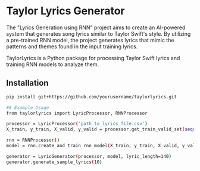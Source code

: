 # Taylor Lyrics Generator

The "Lyrics Generation using RNN" project aims to create an AI-powered system that generates song lyrics similar to Taylor Swift's style. By utilizing a pre-trained RNN model, the project generates lyrics that mimic the patterns and themes found in the input training lyrics.

TaylorLyrics is a Python package for processing Taylor Swift lyrics and training RNN models to analyze them.

## Installation

```bash
pip install git+https://github.com/yourusername/taylorlyrics.git

## Example Usage
from taylorlyrics import LyricProcessor, RNNProcessor

processor = LyricProcessor('path_to_lyrics_file.csv')
X_train, y_train, X_valid, y_valid = processor.get_train_valid_set(sequence_length=7, valid_percent=0.1, sequence_type='padded_sequences')

rnn = RNNProcessor()
model = rnn.create_and_train_rnn_model(X_train, y_train, X_valid, y_valid, batch_size=512, epochs=200, neurons=256, lstm_layers=1, learning_rate=0.001, dropout=0.2)

generator = LyricGenerator(processor, model, lyric_length=140)
generator.generate_sample_lyrics(10)
